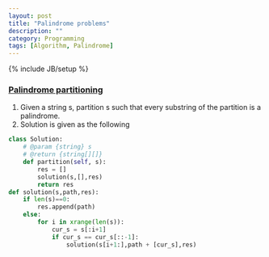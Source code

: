 ```yaml
---
layout: post
title: "Palindrome problems"
description: ""
category: Programming
tags: [Algorithm, Palindrome]
---
```


{% include JB/setup %}

### [Palindrome partitioning](https://leetcode.com/submissions/detail/33825539/)
1. Given a string s, partition s such that every substring of the partition is a palindrome.
1. Solution is given as the following
```python
class Solution:
    # @param {string} s
    # @return {string[][]}
    def partition(self, s):
        res = []
        solution(s,[],res)
        return res
def solution(s,path,res):
    if len(s)==0:
        res.append(path)
    else:
        for i in xrange(len(s)):
            cur_s = s[:i+1]
            if cur_s == cur_s[::-1]:
                solution(s[i+1:],path + [cur_s],res)
```